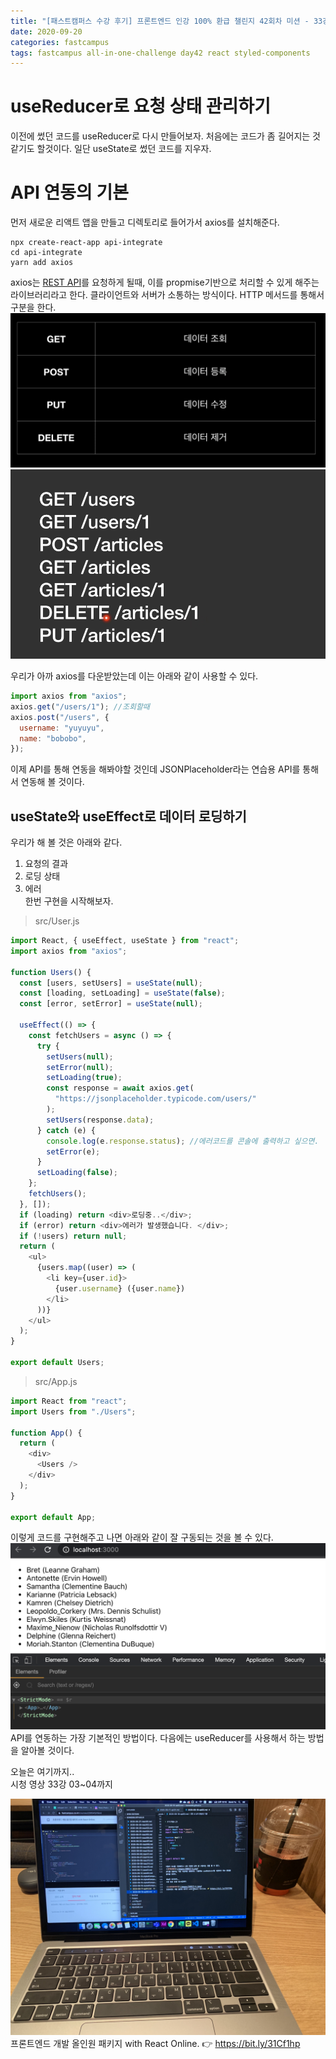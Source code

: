 ```yaml
---
title: "[패스트캠퍼스 수강 후기] 프론트엔드 인강 100% 환급 챌린지 42회차 미션 - 33강 useReducer, useAsync, 커스텀 Hook"
date: 2020-09-20
categories: fastcampus
tags: fastcampus all-in-one-challenge day42 react styled-components
---
```


# useReducer로 요청 상태 관리하기

이전에 썼던 코드를 useReducer로 다시 만들어보자. 처음에는 코드가 좀 길어지는 것 같기도 할것이다. 일단 useState로 썼던 코드를 지우자.

# API 연동의 기본

먼저 새로운 리액트 앱을 만들고 디렉토리로 들어가서 axios를 설치해준다.

```
npx create-react-app api-integrate
cd api-integrate
yarn add axios
```

axios는 [REST API](http://bit.ly/learn-restapi)를 요청하게 될때, 이를 propmise기반으로 처리할 수 있게 해주는 라이브러리라고 한다.
클라이언트와 서버가 소통하는 방식이다. HTTP 메서드를 통해서 구분을 한다.
![GET POST DELETE PUT](/images/200917-1.png)
![GET POST DELETE PUT](/images/200917-2.png)

우리가 아까 axios를 다운받았는데 이는 아래와 같이 사용할 수 있다.

```javascript
import axios from "axios";
axios.get("/users/1"); //조회할때
axios.post("/users", {
  username: "yuyuyu",
  name: "bobobo",
});
```

이제 API를 통해 연동을 해봐야할 것인데 JSONPlaceholder라는 연습용 API를 통해서 연동해 볼 것이다.

## useState와 useEffect로 데이터 로딩하기

우리가 해 볼 것은 아래와 같다.

1. 요청의 결과
2. 로딩 상태
3. 에러  
   한번 구현을 시작해보자.

> src/User.js

```javascript
import React, { useEffect, useState } from "react";
import axios from "axios";

function Users() {
  const [users, setUsers] = useState(null);
  const [loading, setLoading] = useState(false);
  const [error, setError] = useState(null);

  useEffect(() => {
    const fetchUsers = async () => {
      try {
        setUsers(null);
        setError(null);
        setLoading(true);
        const response = await axios.get(
          "https://jsonplaceholder.typicode.com/users/"
        );
        setUsers(response.data);
      } catch (e) {
        console.log(e.response.status); //에러코드를 콘솔에 출력하고 싶으면.
        setError(e);
      }
      setLoading(false);
    };
    fetchUsers();
  }, []);
  if (loading) return <div>로딩중..</div>;
  if (error) return <div>에러가 발생했습니다. </div>;
  if (!users) return null;
  return (
    <ul>
      {users.map((user) => (
        <li key={user.id}>
          {user.username} ({user.name})
        </li>
      ))}
    </ul>
  );
}

export default Users;
```

> src/App.js

```javascript
import React from "react";
import Users from "./Users";

function App() {
  return (
    <div>
      <Users />
    </div>
  );
}

export default App;
```

이렇게 코드를 구현해주고 나면 아래와 같이 잘 구동되는 것을 볼 수 있다.  
![리액트화면](/images/200917-3.png)  
API를 연동하는 가장 기본적인 방법이다. 다음에는 useReducer를 사용해서 하는 방법을 알아볼 것이다.

오늘은 여기까지..  
시청 영상 33강 03~04까지

![수강인증이미지](/images/200918-1.jpeg)
프론트엔드 개발 올인원 패키지 with React Online. 👉 https://bit.ly/31Cf1hp
